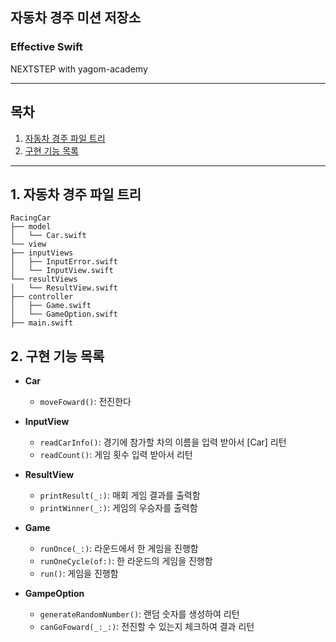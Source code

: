 ## 자동차 경주 미션 저장소
### Effective Swift
NEXTSTEP with yagom-academy


---
## 목차
1. [자동차 경주 파일 트리](#1-자동차-경주-파일-트리)
2. [구현 기능 목록](#2-구현-기능-목록)
---

## 1. 자동차 경주 파일 트리
```
RacingCar  
├── model  
│   └── Car.swift  
└── view  
├── inputViews  
│   ├── InputError.swift  
│   └── InputView.swift  
└── resultViews  
│   └── ResultView.swift  
├── controller  
│   ├── Game.swift  
│   └── GameOption.swift  
├── main.swift
```


## 2. 구현 기능 목록
- **Car**
  - `moveFoward()`: 전진한다


- **InputView**
  - `readCarInfo()`: 경기에 참가할 차의 이름을 입력 받아서 [Car] 리턴
  - `readCount()`: 게임 횟수 입력 받아서 리턴


- **ResultView**
  - `printResult(_:)`: 매회 게임 결과를 출력함
  - `printWinner(_:)`: 게임의 우승자를 출력함


- **Game**
  - `runOnce(_:)`: 라운드에서 한 게임을 진행함
  - `runOneCycle(of:)`: 한 라운드의 게임을 진행함 
  - `run()`: 게임을 진행함


- **GampeOption**
  - `generateRandomNumber()`: 랜덤 숫자를 생성하여 리턴
  - `canGoFoward(_:_:)`: 전진할 수 있는지 체크하여 결과 리턴